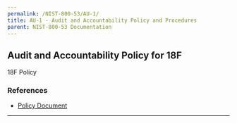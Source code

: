 ```yaml
---
permalink: /NIST-800-53/AU-1/
title: AU-1 - Audit and Accountability Policy and Procedures
parent: NIST-800-53 Documentation
---
```


## Audit and Accountability Policy for 18F
18F Policy
### References

* [Policy Document](https://drive.google.com/drive/u/1/folders/0B6fPl5s12igNfnhnZWJqQVluNUxybWo5WVQwaHUwN29qRmVaQlczN0tpVUZEa25WZFdsTjg)

--------
